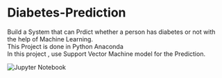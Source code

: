 # Diabetes-Prediction
Build a System that can Prdict whether a person has diabetes or not with the help of Machine Learning.
<br>
This Project is done in Python Anaconda
<br>
In this project , use Support Vector  Machine model for the Prediction.
<br>

![Jupyter Notebook](https://github.com/riteshvijayjadhav/Diabetes-Prediction/assets/121049948/4cb6bdb8-7008-4f56-a092-91ea780b203f)
